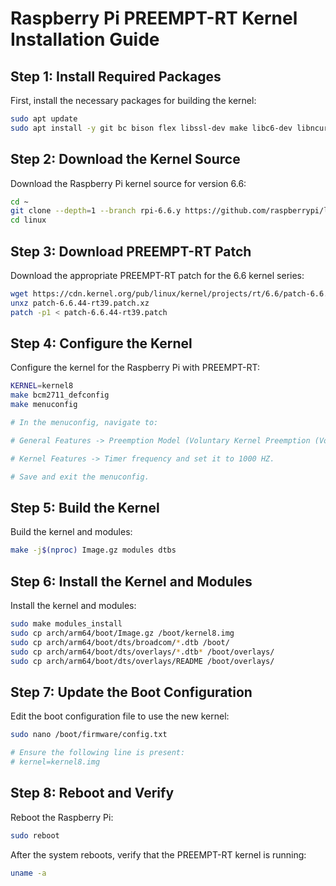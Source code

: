 # Raspberry Pi PREEMPT-RT Kernel Installation Guide

## Step 1: Install Required Packages
First, install the necessary packages for building the kernel:
```bash
sudo apt update
sudo apt install -y git bc bison flex libssl-dev make libc6-dev libncurses5-dev crossbuild-essential-arm64
```

## Step 2: Download the Kernel Source
Download the Raspberry Pi kernel source for version 6.6:

```bash
cd ~
git clone --depth=1 --branch rpi-6.6.y https://github.com/raspberrypi/linux
cd linux
```

## Step 3: Download PREEMPT-RT Patch
Download the appropriate PREEMPT-RT patch for the 6.6 kernel series:

```bash
wget https://cdn.kernel.org/pub/linux/kernel/projects/rt/6.6/patch-6.6.44-rt39.patch.xz
unxz patch-6.6.44-rt39.patch.xz
patch -p1 < patch-6.6.44-rt39.patch
```

## Step 4: Configure the Kernel
Configure the kernel for the Raspberry Pi with PREEMPT-RT:

```bash
KERNEL=kernel8
make bcm2711_defconfig
make menuconfig

# In the menuconfig, navigate to:

# General Features -> Preemption Model (Voluntary Kernel Preemption (Voluntary)) and select Fully Preemptible Kernel (RT).

# Kernel Features -> Timer frequency and set it to 1000 HZ.

# Save and exit the menuconfig.
```

## Step 5: Build the Kernel
Build the kernel and modules:

```bash
make -j$(nproc) Image.gz modules dtbs
```

## Step 6: Install the Kernel and Modules
Install the kernel and modules:

```bash
sudo make modules_install
sudo cp arch/arm64/boot/Image.gz /boot/kernel8.img
sudo cp arch/arm64/boot/dts/broadcom/*.dtb /boot/
sudo cp arch/arm64/boot/dts/overlays/*.dtb* /boot/overlays/
sudo cp arch/arm64/boot/dts/overlays/README /boot/overlays/
```

## Step 7: Update the Boot Configuration
Edit the boot configuration file to use the new kernel:

```bash
sudo nano /boot/firmware/config.txt

# Ensure the following line is present:
# kernel=kernel8.img
```

## Step 8: Reboot and Verify
Reboot the Raspberry Pi:

```bash
sudo reboot
```

After the system reboots, verify that the PREEMPT-RT kernel is running:

```bash
uname -a
```
